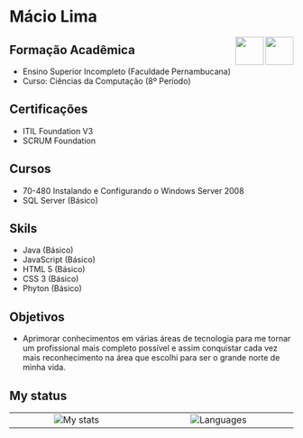 # Mácio Lima

<img align="right" valign="bottom" height="50" src="https://media3.giphy.com/media/EK24OWrJSy1GkkNu0y/giphy.gif"/>
<img align="right" valign="bottom" height="50" src="https://media4.giphy.com/media/MeJgB3yMMwIaHmKD4z/giphy.gif"/>

## Formação Acadêmica

 * Ensino Superior Incompleto (Faculdade Pernambucana)
 * Curso: Ciências da Computação (8º Período)

## Certificações

 * ITIL Foundation V3
 * SCRUM Foundation

## Cursos
 * 70-480 Instalando e Configurando o Windows Server 2008
 * SQL Server (Básico)
 
## Skils
 * Java (Básico)
 * JavaScript (Básico)
 * HTML 5 (Básico)
 * CSS 3 (Básico)
 * Phyton (Básico)

## Objetivos
 * Aprimorar conhecimentos em várias áreas de tecnologia para me tornar um profissional mais completo possível e assim conquistar cada vez mais reconhecimento na área que escolhi para ser o grande norte de minha vida.


## My status ##

<center>
<table align="center">
  <tr>
    <td width="500" align="center"><img src="https://github-readme-stats.vercel.app/api?username=maciohslima&show_icons=true&theme=dracula" alt="My stats"></td>
    <td width="500" align="center"><img src="https://github-readme-stats.vercel.app/api/top-langs/?username=maciohslima&theme=dracula" alt="Languages"/></td>
  </tr>
</table>
<center>
